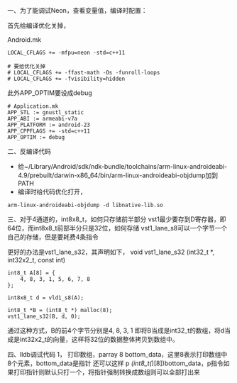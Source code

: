 一、为了能调试Neon，查看变量值，编译时配置：

首先给编译优化关掉，

Android.mk
```
LOCAL_CFLAGS += -mfpu=neon -std=c++11

# 要给优化关掉
# LOCAL_CFLAGS += -ffast-math -Os -funroll-loops
# LOCAL_CFLAGS += -fvisibility=hidden
```

此外APP_OPTIM要设成debug

```
# Application.mk
APP_STL := gnustl_static
APP_ABI := armeabi-v7a
APP_PLATFORM := android-23
APP_CPPFLAGS += -std=c++11
APP_OPTIM := debug
```

二、反编译代码

- 给~/Library/Android/sdk/ndk-bundle/toolchains/arm-linux-androideabi-4.9/prebuilt/darwin-x86_64/bin/arm-linux-androideabi-objdump加到PATH
- 编译时给代码优化打开，

```
arm-linux-androideabi-objdump -d libnative-lib.so
```


三、对于4通道的，int8x8_t，如何只存储前半部分
vst1最少要存到D寄存器，即64位，而int8x8_t前部半分只是32位，如何存储
vst1_lane_s8可以一个字节一个自己的存储，但是要耗费4条指令

更好的办法是vst1_lane_s32，其声明如下，
void vst1_lane_s32 (int32_t *, int32x2_t, const int)

```
int8_t A[8] = {
    4, 8, 3, 1, 5, 6, 7, 8
};

int8x8_t d = vld1_s8(A);

int8_t *B = (int8_t *) malloc(8);
vst1_lane_s32(B, d, 0);
```

通过这种方式，B的前4个字节分别是4, 8, 3, 1
即将B当成是int32_t的数组，将d当成是int32x2_t的向量，这样将32位的数据整体拷贝到数组中。

四、lldb调试代码
1， 打印数组，parray 8 bottom_data，这里8表示打印数组中8个元素，bottom_data是指针
还可以这样 p *(int8_t(*)[8])bottom_data，p指令如果打印指针则默认只打一个，将指针强制转换成数组则可以全部打出来




